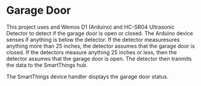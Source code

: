 # Garage Door

This project uses and Wemos D1 (Arduino) and HC-SR04 Ultrasonic Detector to detect if the garage door is open or closed. The Arduino device senses if anything is below the detector. If the detector measuresures anything more than 25 inches, the detector assumes that the garage door is closed. If the detectors measure anything 25 inches or less, then the detector assumes that the garage door is open. The detector then tranmits the data to the SmartThings hub. 

The SmartThings device handler displays the garage door status.
